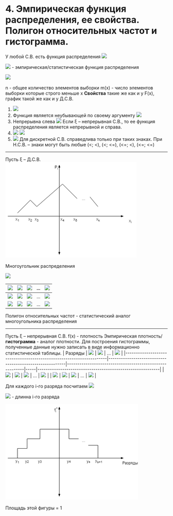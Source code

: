 # 4. Эмпирическая функция распределения, ее свойства. Полигон относительных частот и гистограмма.

У любой С.В. есть функция распределения
![](https://latex.codecogs.com/svg.latex?F_{\xi}(x)=P(\xi<x),&space;x\in&space;R)

![](https://latex.codecogs.com/svg.latex?F^{*}(x)) - эмпирическая/статистическая функция распределения

![](https://latex.codecogs.com/svg.latex?F_{n}^{*}(x)=P^{*}(\xi<x)=\frac{m(x)}{n}) 

n - общее количество элементов выборки
m(x) - число элементов выборки которые строго меньше x
**Свойства** такие же как и у F(x), график такой же как и у Д.С.В.
1. ![](https://latex.codecogs.com/svg.latex?0\leq&space;F^{*}(x)\leq&space;1)
2. Функция является неубывающей по своему аргументу ![](https://latex.codecogs.com/svg.latex?x_{1}<x_{2}&space;\rightarrow&space;F(x_{1})\leq&space;F(x_{2}))
3. Непрерывна слева ![](https://latex.codecogs.com/svg.latex?\lim_{x\rightarrow&space;x_{0}-0}F(x)=F(x_{0}))
Если ξ – непрерывная С.В., то ее функция распределения является непрерывной и справа.
4. ![](https://latex.codecogs.com/svg.latex?\lim_{x\rightarrow-\infty}F(x)=0)
    ![](https://latex.codecogs.com/svg.latex?\lim_{x\rightarrow+\infty}F(x)=1)
5. ![](https://latex.codecogs.com/svg.latex?P(\alpha\leq\xi\leq\beta)=F(\beta)-F(\alpha))
Для дискретной С.В. справедлива только при таких знаках. При Н.С.В. – знаки могут быть любые (<; <), (<; <=), (<=; <), (<=; <=)

_________
Пусть ξ – Д.С.В.
![](../../images/Mathematical-statistics/ticket04-1.png)

Многоугольник распределения

![](https://latex.codecogs.com/svg.latex?k\leq&space;n)

| ![](https://latex.codecogs.com/svg.latex?x_{i})                     | ![](https://latex.codecogs.com/svg.latex?x_{1})     | ![](https://latex.codecogs.com/svg.latex?x_{2})     | ... | ![](https://latex.codecogs.com/svg.latex?x_{k})     |
|---------------------------------------------------------------------|-----------------------------------------------------|-----------------------------------------------------|-----|-----------------------------------------------------|
| ![](https://latex.codecogs.com/svg.latex?n_{i})                     | ![](https://latex.codecogs.com/svg.latex?n_{1})     | ![](https://latex.codecogs.com/svg.latex?n_{2})     | ... | ![](https://latex.codecogs.com/svg.latex?n_{k})     |
| ![](https://latex.codecogs.com/svg.latex?P_{i}^{*}=\frac{n_{i}}{n}) | ![](https://latex.codecogs.com/svg.latex?P_{1}^{*}) | ![](https://latex.codecogs.com/svg.latex?P_{2}^{*}) | ... | ![](https://latex.codecogs.com/svg.latex?P_{k}^{*}) |

Полигон относительных частот - статистический аналог многоугольника распределения 
_________

Пусть ξ – непрерывная С.В.
f(x) - плотность
Эмпирическая плотность/**гистограмма** - аналог плотности.
Для построения гистограммы, полученные данные нужно записать в виде информационно статистической таблицы.
| Разряды                                                             | ![](https://latex.codecogs.com/svg.latex?[y_{1},y_{2}]) | ![](https://latex.codecogs.com/svg.latex?[y_{2},y_{3}]) | ... | ![](https://latex.codecogs.com/svg.latex?[y_{s},y_{s+1}]) |
|---------------------------------------------------------------------|---------------------------------------------------------|---------------------------------------------------------|-----|-----------------------------------------------------------|
| ![](https://latex.codecogs.com/svg.latex?L_{i})                     | ![](https://latex.codecogs.com/svg.latex?L_{1})         | ![](https://latex.codecogs.com/svg.latex?L_{2})         | ... | ![](https://latex.codecogs.com/svg.latex?L_{s})           |
| ![](https://latex.codecogs.com/svg.latex?L_{i}^{*}=\frac{L_{i}}{n}) | ![](https://latex.codecogs.com/svg.latex?L_{1}^{*})     | ![](https://latex.codecogs.com/svg.latex?L_{2}^{*})     | ... | ![](https://latex.codecogs.com/svg.latex?L_{s}^{*})       |

Для каждого i-го разряда посчитаем ![](https://latex.codecogs.com/svg.latex?f_{i}^{*}=\frac{{l_{i}}}{n*\Delta&space;i})

![](https://latex.codecogs.com/svg.latex?\Delta&space;i=y_{i&plus;1}-y_{i}) - длинна i-го разряда

![](../../images/Mathematical-statistics/ticket04-2.png)

Площадь этой фигуры = 1
